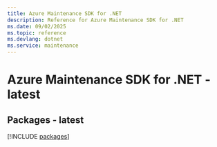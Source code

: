 ```yaml
---
title: Azure Maintenance SDK for .NET
description: Reference for Azure Maintenance SDK for .NET
ms.date: 09/02/2025
ms.topic: reference
ms.devlang: dotnet
ms.service: maintenance
---
```

# Azure Maintenance SDK for .NET - latest
## Packages - latest
[!INCLUDE [packages](maintenance-index.md)]